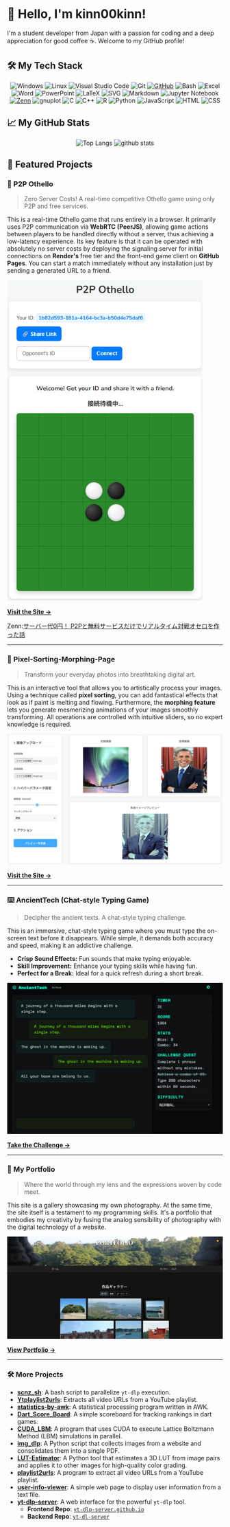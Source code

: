 # 👋 Hello, I'm kinn00kinn!

I'm a student developer from Japan with a passion for coding and a deep appreciation for good coffee ☕. Welcome to my GitHub profile!

## 🛠️ My Tech Stack

<p align="center">
  <img alt="Windows" src="https://img.shields.io/badge/Windows-00599C?style=for-the-badge&logo=windows&logoColor=white"/>
  <img alt="Linux" src="https://img.shields.io/badge/Linux-FCC624?style=for-the-badge&logo=linux&logoColor=black"/>
  <img alt="Visual Studio Code" src="https://img.shields.io/badge/Visual%20Studio%20Code-007ACC.svg?style=for-the-badge&logo=visual-studio-code&logoColor=white">
  <img alt="Git" src="https://img.shields.io/badge/Git-F05033.svg?style=for-the-badge&logo=git&logoColor=white"/>
  <a href="https://github.com/ohno/"><img alt="GitHub" src="https://img.shields.io/badge/GitHub-121011.svg?style=for-the-badge&logo=github&logoColor=white"/></a>
  <img alt="Bash" src="https://img.shields.io/badge/Bash-121011.svg?style=for-the-badge&logo=gnu-bash&logoColor=white"/>
  <img alt="Excel" src="https://img.shields.io/badge/Excel-217346?style=for-the-badge&logo=microsoft-excel&logoColor=white"/>
  <img alt="Word" src="https://img.shields.io/badge/Word-2B579A?style=for-the-badge&logo=microsoft-word&logoColor=white"/>
  <img alt="PowerPoint" src="https://img.shields.io/badge/PowerPoint-B7472A?style=for-the-badge&logo=microsoft-powerpoint&logoColor=white"/>
  <img alt="LaTeX" src="https://img.shields.io/badge/LaTeX-008080.svg?style=for-the-badge&logo=latex&logoColor=white"/>
  <img alt="SVG" src="https://img.shields.io/badge/SVG-323330.svg?style=for-the-badge&logo=html5&logoColor=white"/>
  <img alt="Markdown" src="https://img.shields.io/badge/Markdown-000000.svg?style=for-the-badge&logo=markdown&logoColor=white"/>
  <img alt="Jupyter Notebook" src="https://img.shields.io/badge/Jupyter%20Notebook-FA0F00.svg?style=for-the-badge&logo=jupyter&logoColor=white"/>
  <a href="https://zenn.dev/ohno/"><img alt="Zenn" src="https://img.shields.io/badge/Zenn-3EA8FF.svg?style=for-the-badge&logo=Zenn&logoColor=white"></a>
  <img alt="gnuplot" src="https://img.shields.io/badge/gnuplot-9400D3?style=for-the-badge&logoColor=white"/>
  <img alt="C" src="https://img.shields.io/badge/C-00599C.svg?style=for-the-badge&logo=c&logoColor=white"/>
  <img alt="C++" src="https://img.shields.io/badge/C++-00599C.svg?style=for-the-badge&logo=cplusplus&logoColor=white"/>
  <img alt="R" src="https://img.shields.io/badge/R-276DC3.svg?style=for-the-badge&logo=r&logoColor=white"/>
  <img alt="Python" src="https://img.shields.io/badge/Python-3670A0?style=for-the-badge&logo=python&logoColor=ffdd54"/>
  <img alt="JavaScript" src="https://img.shields.io/badge/JavaScript-323330.svg?style=for-the-badge&logo=javascript&logoColor=F7DF1E"/>
  <img alt="HTML" src="https://img.shields.io/badge/HTML-E34F26.svg?style=for-the-badge&logo=html5&logoColor=white">
  <img alt="CSS" src="https://img.shields.io/badge/CSS-1572B6.svg?style=for-the-badge&logo=css3&logoColor=white"/>
</p>

## 📈 My GitHub Stats

<p align="center"> 
  <img alt="Top Langs" height="170px" src="https://github-readme-stats.vercel.app/api/top-langs/?username=kinn00kinn&layout=compact&show_icons=true&theme=onedark&border_radius=10" />
  <img alt="github stats" height="170px" src="https://github-readme-stats.vercel.app/api?username=kinn00kinn&theme=onedark&show_icons=true&border_radius=10" />
</p>

## 🚀 Featured Projects

### 🎲 P2P Othello

> Zero Server Costs! A real-time competitive Othello game using only P2P and free services.

This is a real-time Othello game that runs entirely in a browser. It primarily uses P2P communication via **WebRTC (PeerJS)**, allowing game actions between players to be handled directly without a server, thus achieving a low-latency experience. Its key feature is that it can be operated with absolutely no server costs by deploying the signaling server for initial connections on **Render's** free tier and the front-end game client on **GitHub Pages**. You can start a match immediately without any installation just by sending a generated URL to a friend.

![alt text](image-4.png)

**[Visit the Site →](https://kinn00kinn.github.io/osero_p2p_front.github.io/)**

Zenn:[サーバー代0円！ P2Pと無料サービスだけでリアルタイム対戦オセロを作った話](https://zenn.dev/kinnkinn/articles/ff844e4d9e3ce4)



---

### 🎨 Pixel-Sorting-Morphing-Page

> Transform your everyday photos into breathtaking digital art.

This is an interactive tool that allows you to artistically process your images. Using a technique called **pixel sorting**, you can add fantastical effects that look as if paint is melting and flowing. Furthermore, the **morphing feature** lets you generate mesmerizing animations of your images smoothly transforming. All operations are controlled with intuitive sliders, so no expert knowledge is required.

![alt text](image.png)



**[Visit the Site →](https://kinn00kinn.github.io/Pixel-Sorting-Morphing-Page.github.io/)**

---

### ⌨️ AncientTech (Chat-style Typing Game)

> Decipher the ancient texts. A chat-style typing challenge.

This is an immersive, chat-style typing game where you must type the on-screen text before it disappears. While simple, it demands both accuracy and speed, making it an addictive challenge.

- **Crisp Sound Effects:** Fun sounds that make typing enjoyable.
- **Skill Improvement:** Enhance your typing skills while having fun.
- **Perfect for a Break:** Ideal for a quick refresh during a short break.

![alt text](image-1.png)

**[Take the Challenge →](https://kinn00kinn.github.io/typing_game.github.io/)**

---

### 📸 My Portfolio

> Where the world through my lens and the expressions woven by code meet.

This site is a gallery showcasing my own photography. At the same time, the site itself is a testament to my programming skills. It's a portfolio that embodies my creativity by fusing the analog sensibility of photography with the digital technology of a website.

![alt text](image-2.png)

**[View Portfolio →](https://kinn00kinn.github.io/)**


---


### 🛠️ More Projects

  - **[scnz\_sh](https://github.com/kinn00kinn/scnz_sh)**: A bash script to parallelize `yt-dlp` execution.
  - **[Ytplaylist2urls](https://github.com/kinn00kinn/Ytplaylist2urls)**: Extracts all video URLs from a YouTube playlist.
  - **[statistics-by-awk](https://github.com/kinn00kinn/statistics-by-awk)**: A statistical processing program written in AWK.
  - **[Dart\_Score\_Board](https://github.com/kinn00kinn/Dart_Score_Board)**: A simple scoreboard for tracking rankings in dart games.
  - **[CUDA\_LBM](https://github.com/kinn00kinn/CUDA_LBM)**: A program that uses CUDA to execute Lattice Boltzmann Method (LBM) simulations in parallel.
  - **[img\_dlp](https://github.com/kinn00kinn/img_dlp)**: A Python script that collects images from a website and consolidates them into a single PDF.
  - **[LUT-Estimator](https://github.com/kinn00kinn/LUT-Estimator)**: A Python tool that estimates a 3D LUT from image pairs and applies it to other images for high-quality color grading.
  - **[playlist2urls](https://github.com/kinn00kinn/playlist2urls)**: A program to extract all video URLs from a YouTube playlist.
  - **[user-info-viewer](https://github.com/kinn00kinn/user-info-viewer.github.io)**: A simple web page to display user information from a text file.
  - **[yt-dlp-server](https://kinn00kinn.github.io/yt-dlp-server.github.io/)**: A web interface for the powerful `yt-dlp` tool.
      - **Frontend Repo**: [`yt-dlp-server.github.io`](https://www.google.com/search?q=%5Bhttps://github.com/kinn00kinn/yt-dlp-server.github.io%5D\(https://github.com/kinn00kinn/yt-dlp-server.github.io\))
      - **Backend Repo**: [`yt-dl-server`](https://www.google.com/search?q=%5Bhttps://github.com/kinn00kinn/yt-dl-server%5D\(https://github.com/kinn00kinn/yt-dl-server\))
